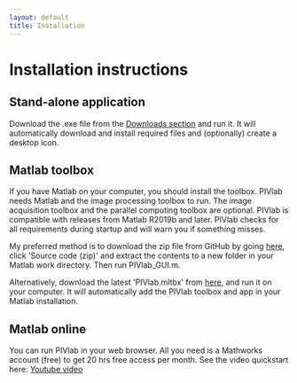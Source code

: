 ```yaml
---
layout: default
title: Installation
---
```

# Installation instructions
## Stand-alone application
Download the .exe file from the [Downloads section](https://shrediquette.github.io/PIVlab/downloads) and run it. It will automatically download and install required files and (optionally) create a desktop icon.
## Matlab toolbox
If you have Matlab on your computer, you should install the toolbox. PIVlab needs Matlab and the image processing toolbox to run. The image acquisition toolbox and the parallel computing toolbox are optional. PIVlab is compatible with releases from Matlab R2019b and later. PIVlab checks for all requirements during startup and will warn you if something misses.

My preferred method is to download the zip file from GitHub by going [here](https://github.com/Shrediquette/PIVlab/releases/latest), click 'Source code (zip)' and extract the contents to a new folder in your Matlab work directory. Then run PIVlab\_GUI.m.  

Alternatively, download the latest 'PIVlab.mltbx' from [here](https://github.com/Shrediquette/PIVlab/releases/latest/download/PIVlab.mltbx), and run it on your computer. It will automatically add the PIVlab toolbox and app in your Matlab installation.
## Matlab online
You can run PIVlab in your web browser. All you need is a Mathworks account (free) to get 20 hrs free access per month. See the video quickstart here: [Youtube video](https://www.youtube.com/watch?v=EQHfAmRxXw4)
